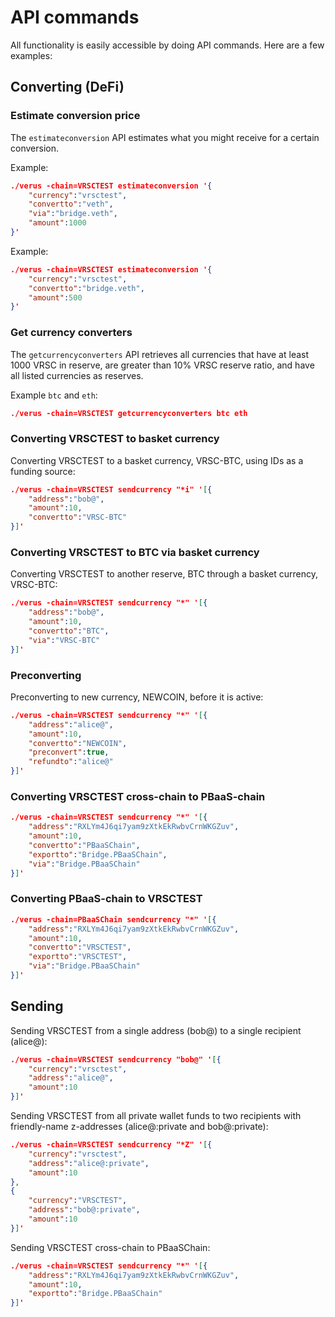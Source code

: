 # API commands
All functionality is easily accessible by doing API commands. Here are a few examples:


## Converting (DeFi)

### Estimate conversion price
The ``estimateconversion`` API estimates what you might receive for a certain conversion.

Example:
``` json
./verus -chain=VRSCTEST estimateconversion '{
    "currency":"vrsctest",
    "convertto":"veth",
    "via":"bridge.veth",
    "amount":1000
}'
```

Example:
``` json
./verus -chain=VRSCTEST estimateconversion '{
    "currency":"vrsctest",
    "convertto":"bridge.veth",
    "amount":500
}'
```


### Get currency converters
The ``getcurrencyconverters`` API retrieves all currencies that have at least 1000 VRSC in reserve, are greater than 10% VRSC reserve ratio, and have all listed currencies as reserves.

Example ``btc`` and ``eth``:
``` json
./verus -chain=VRSCTEST getcurrencyconverters btc eth
```


### Converting VRSCTEST to basket currency
Converting VRSCTEST to a basket currency, VRSC-BTC, using IDs as a funding source:
``` json
./verus -chain=VRSCTEST sendcurrency "*i" '[{
    "address":"bob@",
    "amount":10,
    "convertto":"VRSC-BTC"
}]'
```

### Converting VRSCTEST to BTC via basket currency
Converting VRSCTEST to another reserve, BTC through a basket currency, VRSC-BTC:
``` json
./verus -chain=VRSCTEST sendcurrency "*" '[{
    "address":"bob@",
    "amount":10,
    "convertto":"BTC",
    "via":"VRSC-BTC"
}]'
```
### Preconverting
Preconverting to new currency, NEWCOIN, before it is active:
``` json
./verus -chain=VRSCTEST sendcurrency "*" '[{
    "address":"alice@",
    "amount":10,
    "convertto":"NEWCOIN",
    "preconvert":true,
    "refundto":"alice@"
}]'
```

### Converting VRSCTEST cross-chain to PBaaS-chain
``` json
./verus -chain=VRSCTEST sendcurrency "*" '[{
    "address":"RXLYm4J6qi7yam9zXtkEkRwbvCrnWKGZuv",
    "amount":10,
    "convertto":"PBaaSChain",
    "exportto":"Bridge.PBaaSChain",
    "via":"Bridge.PBaaSChain"
}]'
```

### Converting PBaaS-chain to VRSCTEST
``` json
./verus -chain=PBaaSChain sendcurrency "*" '[{
    "address":"RXLYm4J6qi7yam9zXtkEkRwbvCrnWKGZuv",
    "amount":10,
    "convertto":"VRSCTEST",
    "exportto":"VRSCTEST",
    "via":"Bridge.PBaaSChain"
}]'
```

## Sending
Sending VRSCTEST from a single address (bob@) to a single recipient (alice@):
``` json
./verus -chain=VRSCTEST sendcurrency "bob@" '[{
    "currency":"vrsctest",
    "address":"alice@",
    "amount":10
}]'
```

Sending VRSCTEST from all private wallet funds to two recipients with friendly-name z-addresses (alice@:private and bob@:private):
``` json
./verus -chain=VRSCTEST sendcurrency "*Z" '[{
    "currency":"vrsctest",
    "address":"alice@:private",
    "amount":10
},
{
    "currency":"VRSCTEST",
    "address":"bob@:private",
    "amount":10
}]'
```

Sending VRSCTEST cross-chain to PBaaSChain:
``` json
./verus -chain=VRSCTEST sendcurrency "*" '[{
    "address":"RXLYm4J6qi7yam9zXtkEkRwbvCrnWKGZuv",
    "amount":10,
    "exportto":"Bridge.PBaaSChain"
}]'
```


